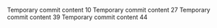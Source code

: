 Temporary commit content 10
Temporary commit content 27
Temporary commit content 39
Temporary commit content 44
